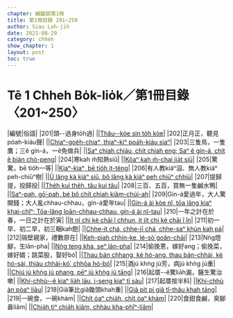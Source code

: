 ```yaml
---
chapter: 鹹酸甜第1冊
title: 第1冊目錄 201~250
author: Siau Lah-jih
date: 2021-08-29
category: chheh
show_chapter: 1
layout: post
toc: true
---
```


# Tē 1 Chheh Bo̍k-lio̍k／第1冊目錄 〈201~250〉

|編號|俗語|
|201|頭--過身to̍h過|
||[Thâu--kòe sin to̍h kòe](04-01.html)|
|202|正月正，聽見po̍ah-kiáu聲|
||[Chiaⁿ-goe̍h-chiaⁿ, thiaⁿ-kìⁿ poa̍h-kiáu siaⁿ](04-02.html)|
|203|三隻鳥，一隻鷹；三ê gín-á，一ê免做兵|
||[Saⁿ chiah chiáu, chi̍t chiah eng; Saⁿ ê gín-á, chi̍t ê bián chò-peng](04-03.html)|
|204|寒kah m̄知熱siū|
||[Kôaⁿ kah m̄-chai jia̍t siū](04-04.html)|
|205|驚驚，bē tio̍h一等|
||[Kiaⁿ-kiaⁿ, bē tio̍h it-téng](04-05.html)|
|206|有人教kiáⁿ泅、無人教kiáⁿ peh-chiūⁿ樹|
||[Ū lâng kà kiáⁿ siû, bô lâng kà kiáⁿ peh chiūⁿ chhiū](04-06.html)|
|207|提歸提，投歸投|
||[The̍h kui the̍h, tâu kui tâu](04-07.html)|
|208|三百、五百，買無一隻鹹水鴨|
||[Saⁿ-pah, gō͘-pah, bé bô chi̍t chiah kiâm-chúi-ah](04-08.html)|
|209|Gín-á愛過年，大人驚開錢；大人亂chhau-chhau，gín-á愛年tau|
||[Gín-á ài kòe nî, tōa lâng kiaⁿ khai-chîⁿ; Tōa-lâng loān-chhau-chhau, gín-á ài nî-tau](04-09.html)|
|210|一年之計在於春，一日之計在於寅|
||[It nî chi kè chāi î chhun, it ji̍t chi kè chāi î în](04-10.html)|
|211|初一早、初二早，初三睏kah飽|
||[Chhe-it chá, chhe-jī chá, chhe-saⁿ khùn kah pá](04-11.html)|
|212|隔壁親家，禮數原在|
||[Keh-piah chhin-ke, lé-sò͘ goân-chāi](04-12.html)|
|213|Nǹg燈腳，生lān-pha|
||[Nǹg teng kha, seⁿ lān-pha](04-13.html)|
|214|偷挽蔥，嫁好ang；偷挽菜，嫁好婿；跳菜股，娶好bó͘|
||[Thau bán chhang, kè hó-ang, thau bán-chhài, kè hó-sài, thiàu chhài-kó͘, chhōa hó-bó͘](04-14.html)|
|215|酒jú khǹg jú芳，病jú khǹg jú重|
||[Chiú jú khǹg jú phang, pēⁿ jú khǹg jú tāng](04-15.html)|
|216|起厝--ê驚lia̍h漏，醫生驚治嗽|
||[Khí-chhù--ê kiaⁿ lia̍h lāu, i-seng kiaⁿ tī sàu](04-16.html)|
|217|起厝按半料|
||[Khí-chhù àn pòaⁿ liāu](04-17.html)|
|218|Giâ筆比giâ鋤頭khah重|
||[Giâ pit pí giâ tî-thâu khah tāng](04-18.html)|
|219|一碗食，一碗khàm|
||[Chi̍t óaⁿ chia̍h, chi̍t óaⁿ khàm](04-19.html)|
|220|食甜食鹹，臭腳鼻liâm|
||[Chia̍h tiⁿ chia̍h kiâm, chhàu kha-phīⁿ-liâm](04-20.html)|

